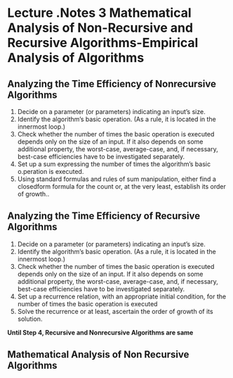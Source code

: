 # Lecture .Notes 3 Mathematical Analysis of Non-Recursive and Recursive Algorithms-Empirical Analysis of Algorithms

## Analyzing the Time Efficiency of **Nonrecursive Algorithms**

1. Decide on a parameter (or parameters) indicating an input’s size.
2. Identify the algorithm’s basic operation. (As a rule, it is located in the innermost loop.)
3. Check whether the number of times the basic operation is executed depends only on the size of an input. If it also depends on some additional property, the worst-case, average-case, and, if necessary, best-case efficiencies have to be investigated separately.
4. Set up a sum expressing the number of times the algorithm’s basic o.peration is executed.
5. Using standard formulas and rules of sum manipulation, either find a closedform formula for the count or, at the very least, establish its order of growth..

## Analyzing the Time Efficiency of **Recursive Algorithms**

1. Decide on a parameter (or parameters) indicating an input’s size.
2. Identify the algorithm’s basic operation. (As a rule, it is located in the innermost loop.)
3. Check whether the number of times the basic operation is executed depends only on the size of an input. If it also depends on some additional property, the worst-case, average-case, and, if necessary, best-case efficiencies have to be investigated separately.
4. Set up a recurrence relation, with an appropriate initial condition, for the number of times the basic operation is executed
5. Solve the recurrence or at least, ascertain the order of growth of its solution.

**Until Step 4, Recursive and Nonrecursive Algorithms are same**
## **Mathematical Analysis of Non Recursive Algorithms**

